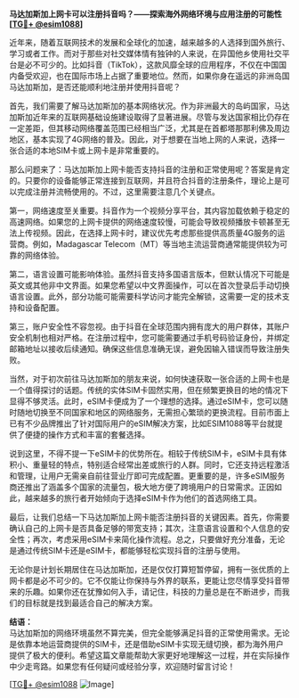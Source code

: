 **马达加斯加上网卡可以注册抖音吗？——探索海外网络环境与应用注册的可能性[[TG💪+ @esim1088](https://t.me/s/esim1088)]**

近年来，随着互联网技术的发展和全球化的加速，越来越多的人选择到国外旅行、学习或者工作。而对于那些对社交媒体情有独钟的人来说，在异国他乡使用社交平台是必不可少的。比如抖音（TikTok），这款风靡全球的应用程序，不仅在中国国内备受欢迎，也在国际市场上占据了重要地位。然而，如果你身在遥远的非洲岛国马达加斯加，是否还能顺利地注册并使用抖音呢？

首先，我们需要了解马达加斯加的基本网络状况。作为非洲最大的岛屿国家，马达加斯加近年来的互联网基础设施建设取得了显著进展。尽管与发达国家相比仍存在一定差距，但其移动网络覆盖范围已经相当广泛，尤其是在首都塔那那利佛及周边地区，基本实现了4G网络的普及。因此，对于想要在当地上网的人来说，选择一张合适的本地SIM卡或上网卡是非常重要的。

那么问题来了：马达加斯加上网卡能否支持抖音的注册和正常使用呢？答案是肯定的。只要你的设备能够正常连接到互联网，并且符合抖音的注册条件，理论上是可以完成注册并流畅使用的。不过，这里需要注意几个关键点。

第一，网络速度至关重要。抖音作为一个视频分享平台，其内容加载依赖于稳定的高速网络。如果您的上网卡提供的网络速度较慢，可能会导致视频播放卡顿甚至无法上传视频。因此，在选择上网卡时，建议优先考虑那些提供高质量4G服务的运营商。例如，Madagascar Telecom（MT）等当地主流运营商通常能提供较为可靠的网络体验。

第二，语言设置可能影响体验。虽然抖音支持多国语言版本，但默认情况下可能是英文或其他非中文界面。如果您希望以中文界面操作，可以在首次登录后手动切换语言设置。此外，部分功能可能需要科学访问才能完全解锁，这需要一定的技术支持和设备配置。

第三，账户安全性不容忽视。由于抖音在全球范围内拥有庞大的用户群体，其账户安全机制也相对严格。在注册过程中，您可能需要通过手机号码验证身份，并绑定邮箱地址以接收后续通知。确保这些信息准确无误，避免因输入错误而导致注册失败。

当然，对于初次前往马达加斯加的朋友来说，如何快速获取一张合适的上网卡也是一个值得探讨的话题。传统的实体SIM卡固然实用，但在频繁更换目的地的情况下显得不够灵活。此时，eSIM卡便成为了一个理想的选择。通过eSIM卡，您可以随时随地切换至不同国家和地区的网络服务，无需担心繁琐的更换流程。目前市面上已有不少品牌推出了针对国际用户的eSIM解决方案，比如ESIM1088等平台就提供了便捷的操作方式和丰富的套餐选择。

说到这里，不得不提一下eSIM卡的优势所在。相较于传统SIM卡，eSIM卡具有体积小、重量轻的特点，特别适合经常出差或旅行的人群。同时，它还支持远程激活和管理，让用户无需亲自前往营业厅即可完成配置。更重要的是，许多eSIM服务商还推出了涵盖多个国家的流量包，极大地方便了跨境用户的日常需求。正因如此，越来越多的旅行者开始倾向于选择eSIM卡作为他们的首选网络工具。

最后，让我们总结一下马达加斯加上网卡能否注册抖音的关键因素。首先，你需要确认自己的上网卡是否具备足够的带宽支持；其次，注意语言设置和个人信息的安全性；再次，考虑采用eSIM卡来简化操作流程。总之，只要做好充分准备，无论是通过传统SIM卡还是eSIM卡，都能够轻松实现抖音的注册与使用。

无论你是计划长期居住在马达加斯加，还是仅仅打算短暂停留，拥有一张优质的上网卡都是必不可少的。它不仅能让你保持与外界的联系，更能让您尽情享受抖音带来的乐趣。如果你还在犹豫如何入手，请记住，科技的力量总是在不断进步，而我们的目标就是找到最适合自己的解决方案。

**结语：**  
马达加斯加的网络环境虽然不算完美，但完全能够满足抖音的正常使用需求。无论是依靠本地运营商提供的SIM卡，还是借助eSIM卡实现无缝切换，都为海外用户提供了极大的便利。希望这篇文章能帮助大家更好地理解这一过程，并在实际操作中少走弯路。如果您有任何疑问或经验分享，欢迎随时留言讨论！

[[TG💪+ @esim1088](https://t.me/s/esim1088) ![Image](https://i.postimg.cc/4NQfJmqS/Snipaste-2025-05-13-00-14-12.png)]